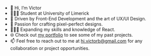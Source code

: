 - 👋 Hi, I’m Victor
- 👨🏻‍🎓 Student at University of Limerick
- 👀 Driven by Front-End Development and the art of UX/UI Design.
- 👾 Passion for crafting pixel-perfect designs.
- 🏄🏻‍♂️ Expanding my skills and knowledge of React.
- 🌐 Check out [my portfolio](https://victorbotan.com) to see some of my past projects.
- 📫 Feel free to reach out to me at hi.victorb@gmail.com for any collaboration or project opportunities.
